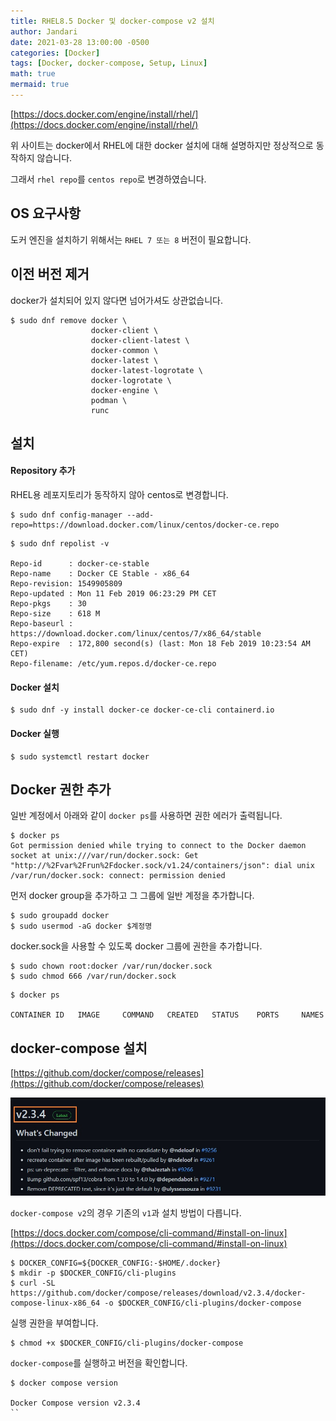```yaml
---
title: RHEL8.5 Docker 및 docker-compose v2 설치
author: Jandari
date: 2021-03-28 13:00:00 -0500
categories: [Docker]
tags: [Docker, docker-compose, Setup, Linux]
math: true
mermaid: true
---
```



[https://docs.docker.com/engine/install/rhel/](https://docs.docker.com/engine/install/rhel/)

위 사이트는 docker에서 RHEL에 대한 docker 설치에 대해 설명하지만 정상적으로 동작하지 않습니다.

그래서 `rhel repo`를 `centos repo`로 변경하였습니다.

## OS 요구사항

도커 엔진을 설치하기 위해서는 `RHEL 7 또는 8` 버전이 필요합니다.

## 이전 버전 제거

docker가 설치되어 있지 않다면 넘어가셔도 상관없습니다.

```
$ sudo dnf remove docker \
                  docker-client \
                  docker-client-latest \
                  docker-common \
                  docker-latest \
                  docker-latest-logrotate \
                  docker-logrotate \
                  docker-engine \
                  podman \
                  runc
```

## 설치

#### Repository 추가

RHEL용 레포지토리가 동작하지 않아 centos로 변경합니다.

```
$ sudo dnf config-manager --add-repo=https://download.docker.com/linux/centos/docker-ce.repo
```

```
$ sudo dnf repolist -v

Repo-id      : docker-ce-stable
Repo-name    : Docker CE Stable - x86_64
Repo-revision: 1549905809
Repo-updated : Mon 11 Feb 2019 06:23:29 PM CET
Repo-pkgs    : 30
Repo-size    : 618 M
Repo-baseurl : https://download.docker.com/linux/centos/7/x86_64/stable
Repo-expire  : 172,800 second(s) (last: Mon 18 Feb 2019 10:23:54 AM CET)
Repo-filename: /etc/yum.repos.d/docker-ce.repo
```

#### Docker 설치

```
$ sudo dnf -y install docker-ce docker-ce-cli containerd.io
```

#### Docker 실행

```
$ sudo systemctl restart docker
```

## Docker 권한 추가

일반 계정에서 아래와 같이 `docker ps`를 사용하면 권한 에러가 출력됩니다.

```
$ docker ps
Got permission denied while trying to connect to the Docker daemon socket at unix:///var/run/docker.sock: Get "http://%2Fvar%2Frun%2Fdocker.sock/v1.24/containers/json": dial unix /var/run/docker.sock: connect: permission denied
```

먼저 docker group을 추가하고 그 그룹에 일반 계정을 추가합니다.

```
$ sudo groupadd docker
$ sudo usermod -aG docker $계정명
```

docker.sock을 사용할 수 있도록 docker 그룹에 권한을 추가합니다.

```
$ sudo chown root:docker /var/run/docker.sock
$ sudo chmod 666 /var/run/docker.sock
```

```
$ docker ps

CONTAINER ID   IMAGE     COMMAND   CREATED   STATUS    PORTS     NAMES
```

## docker-compose 설치

[https://github.com/docker/compose/releases](https://github.com/docker/compose/releases)

![image](/assets/img/post/2022-03-28-docker/1.jpg)


`docker-compose v2`의 경우 기존의 `v1`과 설치 방법이 다릅니다.

[https://docs.docker.com/compose/cli-command/#install-on-linux](https://docs.docker.com/compose/cli-command/#install-on-linux)

```
$ DOCKER_CONFIG=${DOCKER_CONFIG:-$HOME/.docker}
$ mkdir -p $DOCKER_CONFIG/cli-plugins
$ curl -SL https://github.com/docker/compose/releases/download/v2.3.4/docker-compose-linux-x86_64 -o $DOCKER_CONFIG/cli-plugins/docker-compose
```

실행 권한을 부여합니다.

```
$ chmod +x $DOCKER_CONFIG/cli-plugins/docker-compose
```

`docker-compose`를 실행하고 버전을 확인합니다.

```
$ docker compose version

Docker Compose version v2.3.4
``
